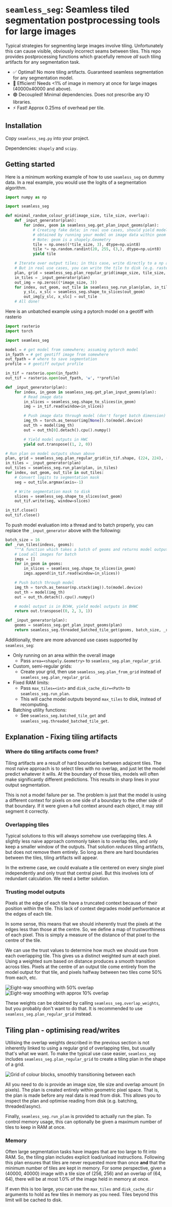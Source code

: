 # `seamless_seg`: Seamless tiled segmentation postprocessing tools for large images

Typical strategies for segmenting large images involve tiling. Unfortunately this can cause visible, obviously incorrect seams between tiles. This repo provides postprocessing functions which gracefully remove *all* such tiling artifacts for any segmentation task.

<!-- TODO: Real example images -->

* :white_check_mark: Optimal! No more tiling artifacts. Guaranteed seamless segmentation for any segmentation model.
* :floppy_disk: Efficient! Needs <1% of image in memory at once for large images (40000x40000 and above).
* :purple_circle: Decoupled! Minimal dependencies. Does not prescribe any IO libraries.
* :zap: Fast! Approx 0.25ms of overhead per tile.

## Installation

Copy `seamless_seg.py` into your project.

Dependencies: `shapely` and `scipy`.

<!-- TODO: pip? -->

## Getting started

Here is a minimum working example of how to use `seamless_seg` on dummy data. In a real example, you would use the logits of a segmentation algorithm.

```python
import numpy as np

import seamless_seg

def minimal_random_colour_grid(image_size, tile_size, overlap):
    def _input_generator(plan):
        for index, geom in seamless_seg.get_plan_input_geoms(plan):
            # Creating fake data; in real use cases, should yield model logits 
            # obtained by running your model on image data within geom 
            # Note: geom is a shapely.Geometry
            tile = np.ones((*tile_size, 3), dtype=np.uint8)
            tile *= np.random.randint(20, 255, (3,), dtype=np.uint8)
            yield tile

    # Iterate over output tiles; in this case, write directly to a np array
    # But in real use cases, you can write the tile to disk (e.g. rasterio/tifffile)
    plan, grid = seamless_seg.plan_regular_grid(image_size, tile_size, overlap)
    in_tiles = _input_generator(plan)
    out_img = np.zeros((*image_size, 3))
    for index, out_geom, out_tile in seamless_seg.run_plan(plan, in_tiles):
        y_slc, x_slc = seamless_seg.shape_to_slices(out_geom)
        out_img[y_slc, x_slc] = out_tile
    # All done!
```

Here is an unbatched example using a pytorch model on a geotiff with rasterio

```python
import rasterio
import torch

import seamless_seg

model = # get model from somewhere; assuming pytorch model
in_fpath = # get geotiff image from somewhere
out_fpath = # where to save segmentation
profile = # geotiff output profile

in_tif = rasterio.open(in_fpath)
out_tif = rasterio.open(out_fpath, 'w', **profile)

def _input_generator(plan):
    for index, in_geom in seamless_seg.get_plan_input_geoms(plan):
        # Read image data
        in_slices = seamless_seg.shape_to_slices(in_geom)
        img = in_tif.read(window=in_slices)

        # Push image data through model (don't forget batch dimension)
        img_th = torch.as_tensor(img[None]).to(model.device)
        out_th = model(img_th)
        out = out_th[0].detach().cpu().numpy()

        # Yield model outputs in HWC
        yield out.transpose((1, 2, 0))

# Run plan on model outputs shown above
plan, grid = seamless_seg.plan_regular_grid(in_tif.shape, (224, 224), (32, 32))
in_tiles = _input_generator(plan)
out_tiles = seamless_seg.run_plan(plan, in_tiles)
for index, out_geom, out_tile in out_tiles:
    # Convert logits to segmentation mask
    seg = out_tile.argmax(axis=-1)

    # Write segmentation mask to disk
    slices = seamless_seg.shape_to_slices(out_geom)
    out_tif.write(seg, window=slices)

in_tif.close()
out_tif.close()

```

To push model evaluation into a thread and to batch properly, you can replace the `_input_generator` above with the following:

```python
batch_size = 16
def _run_tiles(indexs, geoms):
    """A function which takes a batch of geoms and returns model outputs for those geoms"""
    # Load all images for batch
    imgs = []
    for in_geom in geoms:
        in_slices = seamless_seg.shape_to_slices(in_geom)
        imgs.append(in_tif.read(window=in_slices))

    # Push batch through model
    img_th = torch.as_tensor(np.stack(img)).to(model.device)
    out_th = model(img_th)
    out = out_th.detach().cpu().numpy()

    # model output is in BCHW, yield model outputs in BHWC
    return out.transpose((0, 2, 3, 1))

def _input_generator(plan):
    geoms = seamless_seg.get_plan_input_geoms(plan)
    return seamless_seg.threaded_batched_tile_get(geoms, batch_size, _run_tiles, batch_size*3)
```

Additionally, there are more advanced use cases supported by `seamless_seg`:
* Only running on an area within the overall image
  * Pass `area=<shapely.Geometry>` to `seamless_seg.plan_regular_grid`.
* Custom, semi-regular grids:
  * Create your grid, then use `seamless_seg.plan_from_grid` instead of `seamless_seg.plan_regular_grid`.
* Fixed RAM limits:
  * Pass `max_tiles=<int>` and `disk_cache_dir=<Path>` to `seamless_seg.run_plan`.
  * This will cache model outputs beyond `max_tiles` to disk, instead of recomputing.
* Batching utility functions:
  * See `seamless_seg.batched_tile_get` and `seamless_seg.threaded_batched_tile_get`.

## Explanation - Fixing tiling artifacts

### Where do tiling artifacts come from?

Tiling artifacts are a result of hard boundaries between adajcent tiles. The most naive approach is to select tiles with no overlap, and just let the model predict whatever it wills. At the boundary of those tiles, models will often make significantly different predictions. This results in sharp lines in your output segmentation.

<!-- TODO: Real example -->

This is not a model failure per se. The problem is just that the model is using a different context for pixels on one side of a boundary to the other side of that boundary. If it were given a full context around each object, it may still segment it correctly.

### Overlapping tiles

Typical solutions to this will always somehow use overlapping tiles. A slightly less naive approach commonly taken is to overlap tiles, and only keep a smaller window of the outputs. That solution *reduces* tiling artifacts, but does not remove them entirely. So long as there are hard boundaries between the tiles, tiling artifacts will appear.

<!-- TODO: Diagram explaining output crop margin. -->

<!-- TODO: Example of reducing tiling artifacts. -->

In the extreme case, we could evaluate a tile centered on every single pixel independently and only trust that central pixel. But this involves lots of redundant calculation. We need a better solution.

### Trusting model outputs

Pixels at the edge of each tile have a truncated context because of their position within the tile. This lack of context degrades model performance at the edges of each tile.

<!-- TODO: Diagram showing truncated context -->

In some sense, this means that we should inherently trust the pixels at the edges less than those at the centre. So, we define a map of trustworthiness of each pixel. This is simply a measure of the distance of that pixel to the centre of the tile.

<!-- TODO: image of circle of trust -->

We can use the trust values to determine how much we should use from each overlapping tile. This gives us a distinct weighted sum at each pixel. Using a weighted sum based on distance produces a smooth transition across tiles. Pixels at the centre of an output tile come entirely from the model output for that tile, and pixels halfway between two tiles come 50% from each, etc.

<!-- TODO: diagram showing spatial relationship between these tiles. -->

![Eight-way smoothing with 50% overlap](img/8_way_smoothing.png)
![Eight-way smoothing with approx 10% overlap](img/8_way_small_overlap.png)

These weights can be obtained by calling `seamless_seg.overlap_weights`, but you probably don't want to do that. It is recommended to use `seamless_seg.plan_regular_grid` instead.

## Tiling plan - optimising read/writes

Utilising the overlap weights described in the previous section is not inherently linked to using a regular grid of overlapping tiles, but usually that's what we want. To make the typical use case easier, `seamless_seg` includes `seamless_seg.plan_regular_grid` to create a tiling plan in the shape of a grid.

![Grid of colour blocks, smoothly transitioning between each](img/mid_grid.png)

All you need to do is provide an image size, tile size and overlap amount (in pixels). The plan is created entirely within geometric pixel space. That is, the plan is made before any real data is read from disk. This allows you to inspect the plan and optimise reading from disk (e.g. batching, threaded/async).

Finally, `seamless_seg.run_plan` is provided to actually run the plan. To control memory usage, this can optionally be given a maximum number of tiles to keep in RAM at once.

### Memory

Often large segmentation tasks have images that are too large to fit into RAM. So, the tiling plan includes explicit load/unload instructions. Following this plan ensures that tiles are never requested more than once **and** that the minimum number of tiles are kept in memory. For some perspective, given a (40000, 40000) image with a tile size of (256, 256) and an overlap of (64, 64), there will be at most 1.0% of the image held in memory at once.

If even this is too large, you can use the `max_tiles` and `disk_cache_dir` arguments to hold as few tiles in memory as you need. Tiles beyond this limit will be cached to disk.


